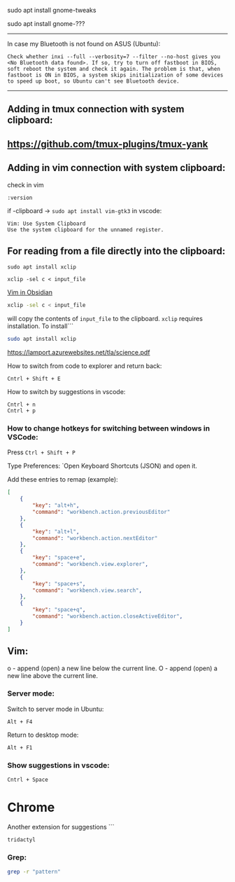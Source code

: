 
sudo apt install gnome-tweaks

sudo apt install gnome-???

---

In case my Bluetooth is not found on ASUS (Ubuntu):

```
Check whether inxi --full --verbosity=7 --filter --no-host gives you <No Bluetooth data found>. If so, try to turn off fastboot in BIOS, soft reboot the system and check it again. The problem is that, when fastboot is ON in BIOS, a system skips initialization of some devices to speed up boot, so Ubuntu can't see Bluetooth device.
```
---
## Adding in tmux connection with system clipboard:
https://github.com/tmux-plugins/tmux-yank
---
## Adding in vim connection with system clipboard:
 
check in vim 
```vim
:version 
```
if -clipboard -> `sudo apt install vim-gtk3`
in vscode:
```
Vim: Use System Clipboard
Use the system clipboard for the unnamed register.
```

## For reading from a file directly into the clipboard:

```bach
sudo apt install xclip
```
```bach
xclip -sel c < input_file
```


[Vim in Obsidian](
https://publish.obsidian.md/hub/04+-+Guides%2C+Workflows%2C+%26+Courses/for+Vim+users)

```bash
xclip -sel c < input_file
```
will copy the contents of `input_file` to the clipboard. `xclip` requires installation. To install```
```bash
sudo apt install xclip
```
https://lamport.azurewebsites.net/tla/science.pdf

How to switch from code to explorer and return back:
```
Cntrl + Shift + E  
```
How to switch by suggestions in vscode:
```
Cntrl + n
Cntrl + p
```

### How to change hotkeys for switching between windows in VSCode:

Press `Ctrl + Shift + P`

Type Preferences: `Open Keyboard Shortcuts (JSON) and open it.

Add these entries to remap (example):

```json
[
    {
        "key": "alt+h",
        "command": "workbench.action.previousEditor"
    },
    {
        "key": "alt+l",
        "command": "workbench.action.nextEditor"
    },
    {
        "key": "space+e",
        "command": "workbench.view.explorer",
    },
    {
        "key": "space+s",
        "command": "workbench.view.search",
    },
    {
        "key": "space+q",
        "command": "workbench.action.closeActiveEditor",
    }
]
```

## Vim:

o - append (open) a new line below the current line.
O - append (open) a new line above the current line.

### Server mode:
Switch to server mode in Ubuntu:
```
Alt + F4 
```
Return to desktop mode:
```
Alt + F1
```
### Show suggestions in vscode:

```
Cntrl + Space
```
# Chrome
Another extension for suggestions ```
```
tridactyl
```
### Grep:
```bash
grep -r "pattern"
```
		

